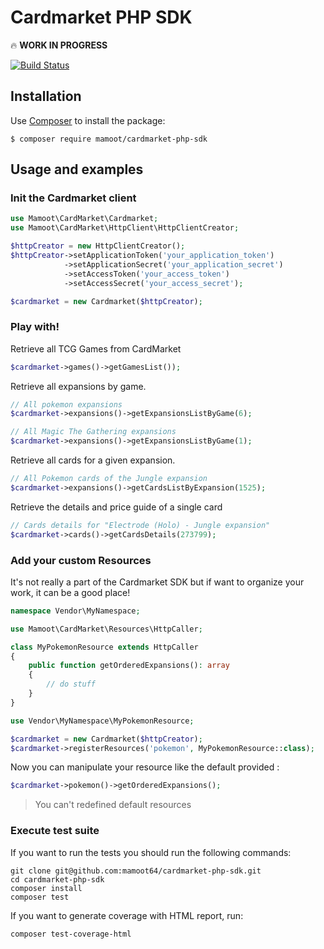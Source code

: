 # Cardmarket PHP SDK

:fire: **WORK IN PROGRESS**

[![Build Status](https://travis-ci.org/mamoot64/cardmarket-php-sdk.svg?branch=develop)](https://travis-ci.org/mamoot64/cardmarket-php-sdk)

Installation
------------

Use [Composer](http://getcomposer.org/) to install the package:

```
$ composer require mamoot/cardmarket-php-sdk
```

Usage and examples
-------

### Init the Cardmarket client
```php
use Mamoot\CardMarket\Cardmarket;
use Mamoot\CardMarket\HttpClient\HttpClientCreator;

$httpCreator = new HttpClientCreator();
$httpCreator->setApplicationToken('your_application_token')
            ->setApplicationSecret('your_application_secret')
            ->setAccessToken('your_access_token')
            ->setAccessSecret('your_access_secret');

$cardmarket = new Cardmarket($httpCreator);
```

### Play with!

Retrieve all TCG Games from CardMarket   

```php
$cardmarket->games()->getGamesList());
```

Retrieve all expansions by game.   
 
```php
// All pokemon expansions
$cardmarket->expansions()->getExpansionsListByGame(6);

// All Magic The Gathering expansions
$cardmarket->expansions()->getExpansionsListByGame(1);
```

Retrieve all cards for a given expansion.

```php
// All Pokemon cards of the Jungle expansion
$cardmarket->expansions()->getCardsListByExpansion(1525);
```

Retrieve the details and price guide of a single card   

```php
// Cards details for "Electrode (Holo) - Jungle expansion"
$cardmarket->cards()->getCardsDetails(273799);
```

### Add your custom Resources

It's not really a part of the Cardmarket SDK but if want to organize your work, it can be a good place!

````php
namespace Vendor\MyNamespace;

use Mamoot\CardMarket\Resources\HttpCaller;

class MyPokemonResource extends HttpCaller
{
    public function getOrderedExpansions(): array
    {
        // do stuff
    }
}
````

```php
use Vendor\MyNamespace\MyPokemonResource;

$cardmarket = new Cardmarket($httpCreator);
$cardmarket->registerResources('pokemon', MyPokemonResource::class);
```

Now you can manipulate your resource like the default provided :

```php
$cardmarket->pokemon()->getOrderedExpansions();
```

> You can't redefined default resources

### Execute test suite

If you want to run the tests you should run the following commands: 

```terminal
git clone git@github.com:mamoot64/cardmarket-php-sdk.git
cd cardmarket-php-sdk
composer install
composer test
```

If you want to generate coverage with HTML report, run:
```terminal
composer test-coverage-html
```